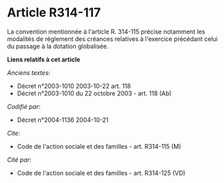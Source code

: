 # Article R314-117

La convention mentionnée à l'article R. 314-115 précise notamment les modalités de règlement des créances relatives à
l'exercice précédant celui du passage à la dotation globalisée.

**Liens relatifs à cet article**

_Anciens textes_:

  - Décret n°2003-1010 2003-10-22 art. 118
  - Décret n°2003-1010 du 22 octobre 2003 - art. 118 (Ab)

_Codifié par_:

  - Décret n°2004-1136 2004-10-21

_Cite_:

  - Code de l'action sociale et des familles - art. R314-115 (M)

_Cité par_:

  - Code de l'action sociale et des familles - art. R314-125 (VD)
